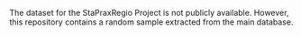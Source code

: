 The dataset for the StaPraxRegio Project is not publicly available. However, this repository contains a random sample extracted from the main database.
